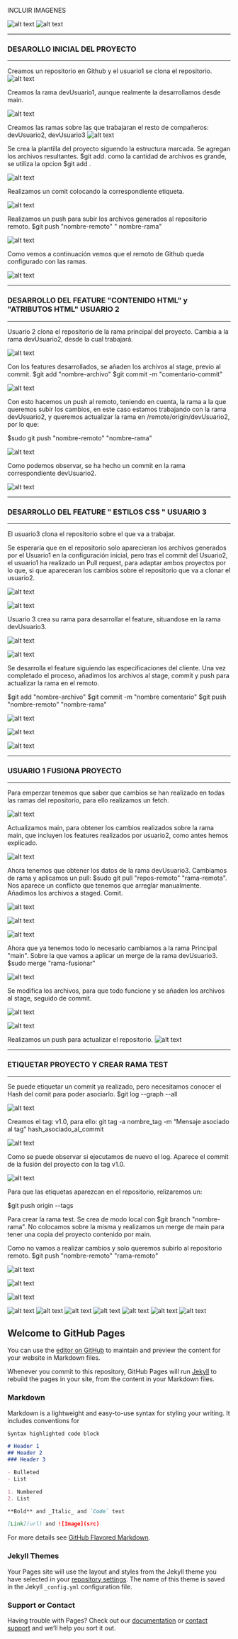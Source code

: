 
INCLUIR IMAGENES

![alt text](http://url/to/img.png)
![alt text]()


<hr>
<h3>DESAROLLO INICIAL DEL PROYECTO</h3>
<hr>

Creamos un repositorio en Github y el usuario1 se clona el repositorio.
![alt text](https://github.com/hachemico/Practica_sistemaControlVersiones/blob/main/html5-boilerplate_v8.0.0/assets_GitPages/Captura%20de%20pantalla%20de%202021-09-28%2016-05-12.png)

Creamos la rama devUsuario1, aunque realmente la desarrollamos desde main.

![alt text](https://github.com/hachemico/Practica_sistemaControlVersiones/blob/main/html5-boilerplate_v8.0.0/assets_GitPages/Captura%20de%20pantalla%20de%202021-09-28%2016-13-42.png)

Creamos las ramas sobre las que trabajaran el resto de compañeros: devUsuario2, devUsuario3
![alt text](https://github.com/hachemico/Practica_sistemaControlVersiones/blob/main/html5-boilerplate_v8.0.0/assets_GitPages/Captura%20de%20pantalla%20de%202021-10-03%2018-56-45.png)

Se crea la plantilla del proyecto siguendo la estructura marcada. Se agregan los archivos resultantes.
$git add. como la cantidad de archivos es grande, se utiliza la opcion $git add .

![alt text](https://github.com/hachemico/Practica_sistemaControlVersiones/blob/main/html5-boilerplate_v8.0.0/assets_GitPages/Captura%20de%20pantalla%20de%202021-10-03%2019-00-32.png)

Realizamos un comit colocando la correspondiente etiqueta.

![alt text](https://github.com/hachemico/Practica_sistemaControlVersiones/blob/main/html5-boilerplate_v8.0.0/assets_GitPages/Captura%20de%20pantalla%20de%202021-10-03%2019-02-13.png)

Realizamos un push para subir los archivos generados al repositorio remoto. $git push "nombre-remoto" " nombre-rama"

![alt text](https://github.com/hachemico/Practica_sistemaControlVersiones/blob/main/html5-boilerplate_v8.0.0/assets_GitPages/Captura%20de%20pantalla%20de%202021-10-03%2019-06-08.png)

Como vemos a continuación vemos que el remoto de Github queda configurado con las ramas.

![alt text](https://github.com/hachemico/Practica_sistemaControlVersiones/blob/devUsuario2/html5-boilerplate_v8.0.0/assets_GitPages/Captura%20de%20pantalla%20de%202021-10-03%2019-58-57.png)
<hr>
<h3>DESARROLLO DEL FEATURE "CONTENIDO HTML" y "ATRIBUTOS HTML"  USUARIO 2</h3>
<hr>

Usuario 2 clona el repositorio de la rama principal del proyecto. Cambia a la rama devUsuario2, desde la cual trabajará.

![alt text](https://github.com/hachemico/Practica_sistemaControlVersiones/blob/devUsuario2/html5-boilerplate_v8.0.0/assets_GitPages/Captura%20de%20pantalla%20de%202021-10-03%2020-04-22.png)

Con los features desarrollados, se añaden los archivos al stage, previo al commit.
$git add "nombre-archivo"
$git commit -m "comentario-commit"

![alt text](https://github.com/hachemico/Practica_sistemaControlVersiones/blob/devUsuario2/html5-boilerplate_v8.0.0/assets_GitPages/Captura%20de%20pantalla%20de%202021-10-03%2022-00-06.png)

Con esto hacemos un push al remoto, teniendo en cuenta, la rama a la que queremos subir los cambios, en este caso estamos
trabajando con la rama devUsuario2, y queremos actualizar la rama en /remote/origin/devUsuario2, por lo que:

$sudo git push "nombre-remoto" "nombre-rama"

![alt text](https://github.com/hachemico/Practica_sistemaControlVersiones/blob/devUsuario2/html5-boilerplate_v8.0.0/assets_GitPages/Captura%20de%20pantalla%20de%202021-10-03%2022-12-29.png)

Como podemos observar, se ha hecho un commit en la rama correspondiente devUsuario2.

![alt text](https://github.com/hachemico/Practica_sistemaControlVersiones/blob/devUsuario2/html5-boilerplate_v8.0.0/assets_GitPages/Captura%20de%20pantalla%20de%202021-10-03%2022-13-02.png)

<hr>
<h3>DESARROLLO DEL FEATURE " ESTILOS CSS " USUARIO 3</h3>
<hr>

El usuario3 clona el repositorio sobre el que va a trabajar.

Se esperaría que en el repositorio solo aparecieran los archivos generados por el Usuario1 en la configuración inicial, pero tras el commit del Usuario2,
el usuario1 ha realizado un Pull request, para adaptar ambos proyectos por lo que, si que apareceran los cambios sobre el repositorio que va a clonar el usuario2.

![alt text](https://github.com/hachemico/Practica_sistemaControlVersiones/blob/devUsuario3/html5-boilerplate_v8.0.0/assets_GitPages/Captura%20de%20pantalla%20de%202021-10-04%2009-26-41.png)


![alt text](https://github.com/hachemico/Practica_sistemaControlVersiones/blob/devUsuario3/html5-boilerplate_v8.0.0/assets_GitPages/Captura%20de%20pantalla%20de%202021-10-04%2009-32-15.png)

Usuario 3 crea su rama para desarrollar el feature, situandose en la rama devUsuario3.

![alt text](https://github.com/hachemico/Practica_sistemaControlVersiones/blob/devUsuario3/html5-boilerplate_v8.0.0/assets_GitPages/Captura%20de%20pantalla%20de%202021-10-04%2009-32-47.png)

![alt text](https://github.com/hachemico/Practica_sistemaControlVersiones/blob/devUsuario3/html5-boilerplate_v8.0.0/assets_GitPages/Captura%20de%20pantalla%20de%202021-10-04%2009-33-12.png)

Se desarrolla el feature siguiendo las especificaciones del cliente. Una vez completado el proceso, añadimos los archivos al stage, commit y push para actualizar la rama en el remoto.

$git add "nombre-archivo"
$git commit -m "nombre comentario"
$git push "nombre-remoto" "nombre-rama"

![alt text](https://github.com/hachemico/Practica_sistemaControlVersiones/blob/devUsuario3/html5-boilerplate_v8.0.0/assets_GitPages/Captura%20de%20pantalla%20de%202021-10-04%2010-00-18.png)

![alt text](https://github.com/hachemico/Practica_sistemaControlVersiones/blob/devUsuario3/html5-boilerplate_v8.0.0/assets_GitPages/Captura%20de%20pantalla%20de%202021-10-04%2010-00-49.png)

![alt text](https://github.com/hachemico/Practica_sistemaControlVersiones/blob/devUsuario3/html5-boilerplate_v8.0.0/assets_GitPages/Captura%20de%20pantalla%20de%202021-10-04%2010-01-09.png)

<hr>
<h3>USUARIO 1 FUSIONA PROYECTO</h3>
<hr>
Para emperzar tenemos que saber que cambios se han realizado en todas las ramas del repositorio, para ello realizamos un fetch.

![alt text](https://github.com/hachemico/Practica_sistemaControlVersiones/blob/main/html5-boilerplate_v8.0.0/assets_GitPages/Captura%20de%20pantalla%20de%202021-10-04%2010-27-32.png)

Actualizamos main, para obtener los cambios realizados sobre la rama main, que incluyen los features realizados por usuario2, como antes hemos explicado.

![alt text](https://github.com/hachemico/Practica_sistemaControlVersiones/blob/main/html5-boilerplate_v8.0.0/assets_GitPages/Captura%20de%20pantalla%20de%202021-10-04%2010-27-49.png)

Ahora tenemos que obtener los datos de la rama devUsuario3. Cambiamos de rama y aplicamos un pull: $sudo git pull "repos-remoto" "rama-remota".
Nos aparece un conflicto que tenemos que arreglar manualmente. Añadimos los archivos a staged. Comit.

![alt text](https://github.com/hachemico/Practica_sistemaControlVersiones/blob/main/html5-boilerplate_v8.0.0/assets_GitPages/Captura%20de%20pantalla%20de%202021-10-04%2011-08-49.png)

![alt text](https://github.com/hachemico/Practica_sistemaControlVersiones/blob/main/html5-boilerplate_v8.0.0/assets_GitPages/Captura%20de%20pantalla%20de%202021-10-04%2011-24-08.png)

![alt text](https://github.com/hachemico/Practica_sistemaControlVersiones/blob/main/html5-boilerplate_v8.0.0/assets_GitPages/Captura%20de%20pantalla%20de%202021-10-04%2011-24-19.png)

Ahora que ya tenemos todo lo necesario cambiamos a la rama Principal "main". Sobre la que vamos a aplicar un merge de la rama devUsuario3.
$sudo merge "rama-fusionar"

![alt text](https://github.com/hachemico/Practica_sistemaControlVersiones/blob/main/html5-boilerplate_v8.0.0/assets_GitPages/Captura%20de%20pantalla%20de%202021-10-04%2011-26-52.png)

Se modifica los archivos, para que todo funcione y se añaden los archivos al stage, seguido de commit.

![alt text](https://github.com/hachemico/Practica_sistemaControlVersiones/blob/main/html5-boilerplate_v8.0.0/assets_GitPages/Captura%20de%20pantalla%20de%202021-10-04%2011-36-25.png)

![alt text](https://github.com/hachemico/Practica_sistemaControlVersiones/blob/main/html5-boilerplate_v8.0.0/assets_GitPages/Captura%20de%20pantalla%20de%202021-10-04%2011-36-37.png)

Realizamos un push para actualizar el repositorio.
![alt text](https://github.com/hachemico/Practica_sistemaControlVersiones/blob/main/html5-boilerplate_v8.0.0/assets_GitPages/Captura%20de%20pantalla%20de%202021-10-04%2011-39-32.png)


<hr>
<h3>ETIQUETAR PROYECTO Y CREAR RAMA TEST </h3>
<hr>

Se puede etiquetar un commit ya realizado, pero necesitamos conocer el Hash del comit para poder asociarlo.
$git log --graph --all

![alt text](https://github.com/hachemico/Practica_sistemaControlVersiones/blob/main/html5-boilerplate_v8.0.0/assets_GitPages/Captura%20de%20pantalla%20de%202021-10-04%2012-03-42.png)

Creamos el tag: v1.0, para ello:
git tag -a nombre_tag -m “Mensaje asociado al tag” hash_asociado_al_commit

![alt text](https://github.com/hachemico/Practica_sistemaControlVersiones/blob/main/html5-boilerplate_v8.0.0/assets_GitPages/Captura%20de%20pantalla%20de%202021-10-04%2012-06-03.png)

Como se puede observar si ejecutamos de nuevo el log. Aparece el commit de la fusión del proyecto con la tag v1.0.

![alt text](https://github.com/hachemico/Practica_sistemaControlVersiones/blob/main/html5-boilerplate_v8.0.0/assets_GitPages/Captura%20de%20pantalla%20de%202021-10-04%2012-06-24.png)

Para que las etiquetas aparezcan en el repositorio, relizaremos un:

$git push origin --tags

Para crear la rama test. Se crea de modo local con $git branch "nombre-rama". No colocamos sobre la misma y realizamos un merge de main para tener una copia del proyecto contenido por main.

Como no vamos a realizar cambios y solo queremos subirlo al repositorio remoto. $git push "nombre-remoto" "rama-remoto"

![alt text](https://github.com/hachemico/Practica_sistemaControlVersiones/blob/main/html5-boilerplate_v8.0.0/assets_GitPages/Captura%20de%20pantalla%20de%202021-10-04%2012-12-25.png)

![alt text](https://github.com/hachemico/Practica_sistemaControlVersiones/blob/main/html5-boilerplate_v8.0.0/assets_GitPages/Captura%20de%20pantalla%20de%202021-10-04%2012-12-48.png)


![alt text]()

![alt text]()
![alt text]()
![alt text]()
![alt text]()
![alt text]()
![alt text]()
![alt text]()

## Welcome to GitHub Pages

You can use the [editor on GitHub](https://github.com/hachemico/Practica_sistemaControlVersiones/edit/gh-pages/index.md) to maintain and preview the content for your website in Markdown files.

Whenever you commit to this repository, GitHub Pages will run [Jekyll](https://jekyllrb.com/) to rebuild the pages in your site, from the content in your Markdown files.

### Markdown

Markdown is a lightweight and easy-to-use syntax for styling your writing. It includes conventions for

```markdown
Syntax highlighted code block

# Header 1
## Header 2
### Header 3

- Bulleted
- List

1. Numbered
2. List

**Bold** and _Italic_ and `Code` text

[Link](url) and ![Image](src)
```

For more details see [GitHub Flavored Markdown](https://guides.github.com/features/mastering-markdown/).

### Jekyll Themes

Your Pages site will use the layout and styles from the Jekyll theme you have selected in your [repository settings](https://github.com/hachemico/Practica_sistemaControlVersiones/settings/pages). The name of this theme is saved in the Jekyll `_config.yml` configuration file.

### Support or Contact

Having trouble with Pages? Check out our [documentation](https://docs.github.com/categories/github-pages-basics/) or [contact support](https://support.github.com/contact) and we’ll help you sort it out.
